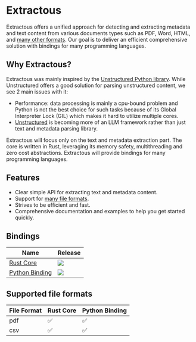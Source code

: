 # Extractous

Extractous offers a unified approach for detecting and extracting metadata and text content from various documents
types such as PDF, Word, HTML, and [many other formats](#supported-file-formats).
Our goal is to deliver an efficient comprehensive solution with bindings for many programming languages.

## Why Extractous?

Extractous was mainly inspired by the [Unstructured Python library](https://github.com/Unstructured-IO/unstructured).
While Unstructured offers a good solution for parsing unstructured content, we see 2 main issues with it:

* Performance: data processing is mainly a cpu-bound problem and Python is not the best choice for such tasks
  because of its Global Interpreter Lock (GIL) which makes it hard to utilize multiple cores.
* [Unstructured](https://github.com/Unstructured-IO/unstructured) is becoming more of an LLM framework rather than
  just text and metadata parsing library.

Extractous will focus only on the text and metadata extraction part. The core is written in Rust, leveraging its
memory safety, multithreading and zero cost abstractions. Extractous will provide bindings for many programming
languages.

## Features

* Clear simple API for extracting text and metadata content.
* Support for [many file formats](#supported-file-formats).
* Strives to be efficient and fast.
* Comprehensive documentation and examples to help you get started quickly.

## Bindings

| Name                                                   | Release                                                                                |
|--------------------------------------------------------|----------------------------------------------------------------------------------------|
| [Rust Core](extractous-core/README.md)                 | [![](https://img.shields.io/crates/v/extractous)](https://crates.io/crates/extractous) |
| [Python Binding](bindings/extractous-python/README.md) | [![](https://img.shields.io/pypi/v/extractous)](https://pypi.org/project/extractous/)  |

## Supported file formats

| File Format | Rust Core | Python Binding |
|-------------|-----------|----------------|
| pdf         | ✅         | ✅              |
| csv         | ✅         | ✅              |